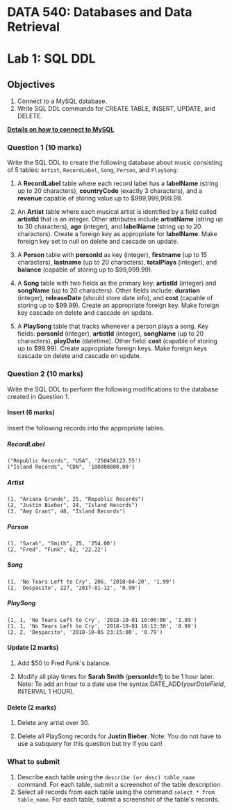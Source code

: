 # DATA 540: Databases and Data Retrieval
# Lab 1: SQL DDL

## Objectives

1. Connect to a MySQL database.
2. Write SQL DDL commands for CREATE TABLE, INSERT, UPDATE, and DELETE.

**[Details on how to connect to MySQL](usemysql.md)**

### Question 1 (10 marks)

Write the SQL DDL to create the following database about music consisting of 5 tables: ``Artist``, ``RecordLabel``, ``Song``, ``Person``, and ``PlaySong``:

1. A **RecordLabel** table where each record label has a **labelName** (string up to 20 characters), **countryCode** (exactly 3 characters), and a **revenue** capable of storing value up to $999,999,999.99. 

2. An **Artist** table where each musical artist is identified by a field called **artistId** that is an integer. Other attributes include **artistName** (string up to 30 characters), **age** (integer), and **labelName** (string up to 20 characters). Create a foreign key as appropriate for **labelName**. Make foreign key set to null on delete and cascade on update.

3. A **Person** table with **personId** as key (integer), **firstname** (up to 15 characters), **lastname** (up to 20 characters), **totalPlays** (integer), and **balance** (capable of storing up to $99,999.99).

4. A **Song** table with two fields as the primary key: **artistId** (integer) and **songName** (up to 20 characters). Other fields include: **duration** (integer), **releaseDate** (should store date info), and **cost** (capable of storing up to $99.99).  Create an appropriate foreign key. Make foreign key cascade on delete and cascade on update.

5. A **PlaySong** table that tracks whenever a person plays a song. Key fields: **personId** (integer), **artistId** (integer), **songName** (up to 20 characters), **playDate** (datetime). Other field: **cost** (capable of storing up to $99.99).  Create appropriate foreign keys. Make foreign keys cascade on delete and cascade on update.


### Question 2 (10 marks)

Write the SQL DDL to perform the following modifications to the database created in Question 1.

#### Insert (6 marks)
Insert the following records into the appropriate tables.

##### RecordLabel
```
("Republic Records", "USA", '250456123.55')
("Island Records", "CDN", '100000000.00')
```

##### Artist
```
(1, "Ariana Grande", 25, "Republic Records")
(2, "Justin Bieber", 24, "Island Records")
(3, "Amy Grant", 48, "Island Records")
```

##### Person
```
(1, "Sarah", "Smith", 25, '254.00')
(2, "Fred", "Funk", 62, '22.22')
```

##### Song
```
(1, 'No Tears Left to Cry', 206, '2018-04-20', '1.99')
(2, 'Despacito', 227, '2017-01-12', '0.99')
```

##### PlaySong
```
(1, 1, 'No Tears Left to Cry', '2018-10-01 10:00:00', '1.99')
(1, 1, 'No Tears Left to Cry', '2018-10-01 10:13:30', '0.99')
(2, 2, 'Despacito', '2018-10-05 23:15:00', '0.79')
```

#### Update (2 marks)
1. Add $50 to Fred Funk's balance.

2. Modify all play times for **Sarah Smith** (**personId=1**) to be 1 hour later. Note: To add an hour to a date use the syntax DATE_ADD(*yourDateField*, INTERVAL 1 HOUR).

#### Delete (2 marks)
1. Delete any artist over 30.

2. Delete all PlaySong records for **Justin Bieber**. Note: You do not have to use a subquery for this question but try if you can!

### What to submit
1.  Describe each table using the ```describe (or desc) table_name``` command. For each table, submit a screenshot of the table description. <br>
2.  Select all records from each table using the command ```select * from table_name```. For each table, submit a screenshot of the table's records.


